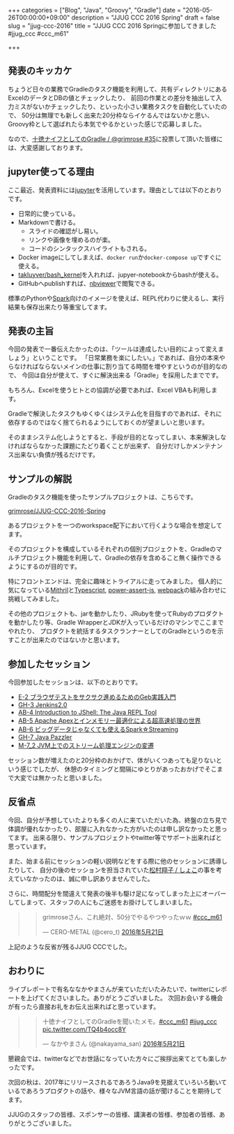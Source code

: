+++
categories = ["Blog", "Java", "Groovy", "Gradle"]
date = "2016-05-26T00:00:00+09:00"
description = "JJUG CCC 2016 Spring"
draft = false
slug = "jjug-ccc-2016"
title = "JJUG CCC 2016 Springに参加してきました #jjug_ccc #ccc_m61"

+++

## 発表のキッカケ

ちょうど日々の業務でGradleのタスク機能を利用して、共有ディレクトリにあるExcelのデータとDBの値とチェックしたり、
前回の作業との差分を抽出して入力ミスがないかチェックしたり、といった小さい業務タスクを自動化していたので、
50分は無理でも新しく出来た20分枠ならイケるんではないかと思い、
Groovy枠として選ばれたら本気でやるかといった感じで応募しました。

なので、[十徳ナイフとしてのGradle / @grimrose #35](https://github.com/jjug-ccc/call-for-paper-2016spring/issues/35)に投票して頂いた皆様には、大変感謝しております。

## jupyter使ってる理由

ここ最近、発表資料には[jupyter](http://jupyter.org/)を活用しています。理由としては以下のとおりです。

* 日常的に使っている。
* Markdownで書ける。
    * スライドの確認がし易い。
    * リンクや画像を埋めるのが楽。
    * コードのシンタックスハイライトもされる。
* Docker imageにしてしまえば、`docker run`か`docker-compose up`ですぐに使える。
* [takluyver/bash_kernel](https://github.com/takluyver/bash_kernel)を入れれば、jupyer-notebookからbashが使える。
* GitHubへpublishすれば、[nbviewer](https://nbviewer.jupyter.org/)で閲覧できる。

標準のPythonや[Spark](https://github.com/jupyter/docker-stacks)向けのイメージを使えば、REPL代わりに使えるし、実行結果も保存出来たり等重宝してます。

## 発表の主旨

今回の発表で一番伝えたかったのは、「ツールは達成したい目的によって変えましょう」ということです。
「日常業務を楽にしたい。」であれば、自分の本来やらなければならないメインの仕事に割り当てる時間を増やすというのが目的なので、
今回は自分が使えて、すぐに解決出来る「Gradle」を採用したまでです。

もちろん、Excelを使うヒトとの協調が必要であれば、Excel VBAも利用します。

Gradleで解決したタスクもゆくゆくはシステム化を目指すのであれば、それに依存するのではなく捨てられるようにしておくのが望ましいと思います。

そのままシステム化しようとすると、手段が目的となってしまい、本来解決しなければならなかった課題にたどり着くことが出来ず、
自分だけしかメンテナンス出来ない負債が残るだけです。


## サンプルの解説

Gradleのタスク機能を使ったサンプルプロジェクトは、こちらです。

[grimrose/JJUG-CCC-2016-Spring](https://github.com/grimrose/JJUG-CCC-2016-Spring)

あるプロジェクトを一つのworkspace配下において行くような場合を想定してます。
 
そのプロジェクトを構成しているそれぞれの個別プロジェクトを、Gradleのマルチプロジェクト機能を利用して、Gradleの依存を含めること無く操作できるようにするのが目的です。

特にフロントエンドは、完全に趣味とトライアルに走ってみました。
個人的に気になっている[Mithril](http://mithril.js.org/)と[Typescript](https://www.typescriptlang.org/), 
[power-assert-js](https://github.com/power-assert-js/power-assert), [webpack](https://webpack.github.io/)の組み合わせに挑戦してみました。

その他のプロジェクトも、jarを動かしたり、JRubyを使ってRubyのプロダクトを動かしたり等、Gradle WrapperとJDKが入っているだけのマシンでここまでやれたり、
プロダクトを統括するタスクランナーとしてのGradleというのを示すことが出来たのではないかと思います。

## 参加したセッション

今回参加したセッションは、以下のとおりです。

* [E-2 ブラウザテストをサクサク進めるためのGeb実践入門](http://www.java-users.jp/?page_id=2396#E-2)
* [GH-3 Jenkins2.0](http://www.java-users.jp/?page_id=2396#GH-3)
* [AB-4 Introduction to JShell: The Java REPL Tool](http://www.java-users.jp/?page_id=2396#AB-4)
* [AB-5 Apache Apexとインメモリー最適化による超高速処理の世界](http://www.java-users.jp/?page_id=2396#AB-5)
* [AB-6 ビッグデータじゃなくても使えるSpark☆Streaming](http://www.java-users.jp/?page_id=2396#AB-6)
* [GH-7 Java Pazzler](http://www.java-users.jp/?page_id=2396#GH-7)
* [M-7_2 JVM上でのストリーム処理エンジンの変遷](http://www.java-users.jp/?page_id=2396#M-7_2)

セッション数が増えたのと20分枠のおかげで、体がいくつあっても足りないという感じでしたが、
休憩のタイミングと間隔にゆとりがあったおかげでそこまで大変では無かったと思いました。

## 反省点

今回、自分が予想していたよりも多くの人に来ていただいた為、終盤の立ち見で体調が優れなかったり、部屋に入れなかった方がいたのは申し訳なかったと思ってます。
出来る限り、サンプルプロジェクトやtwitter等でサポート出来ればと思っています。

また、始まる前にセッションの軽い説明などをする際に他のセッションに誘導したりして、
自分の後のセッションを担当されていた[松村翔子 / しょこ](http://www.java-users.jp/?page_id=2396#M-6_2)の事を考えていなかったのは、誠に申し訳ありませんでした。

さらに、時間配分を間違えて発表の後半も駆け足になってしまった上にオーバーしてしまって、スタッフの人にもご迷惑をお掛けしてしまいました。

> <blockquote class="twitter-tweet" data-lang="ja"><p lang="ja" dir="ltr">grimroseさん、これ絶対、50分でやるやつやったｗｗ <a href="https://twitter.com/hashtag/ccc_m61?src=hash">#ccc_m61</a></p>&mdash; CERO-METAL (@cero_t) <a href="https://twitter.com/cero_t/status/733934673789739008">2016年5月21日</a></blockquote> <script async src="//platform.twitter.com/widgets.js" charset="utf-8"></script>

上記のような反省が残るJJUG CCCでした。

## おわりに

ライブレポートで有名ななかやまさんが来ていただいたみたいで、twitterにレポートを上げてくださいました。ありがとうございました。
次回お会いする機会が有ったら直接お礼をお伝え出来ればと思っています。

> <blockquote class="twitter-tweet" data-lang="ja"><p lang="ja" dir="ltr">十徳ナイフとしてのGradleを聞いたメモ。<a href="https://twitter.com/hashtag/ccc_m61?src=hash">#ccc_m61</a> <a href="https://twitter.com/hashtag/jjug_ccc?src=hash">#jjug_ccc</a> <a href="https://t.co/TQ4b4occ8Y">pic.twitter.com/TQ4b4occ8Y</a></p>&mdash; なかやまさん (@nakayama_san) <a href="https://twitter.com/nakayama_san/status/733936982162710528">2016年5月21日</a></blockquote> <script async src="//platform.twitter.com/widgets.js" charset="utf-8"></script>

懇親会では、twitterなどでお世話になっていた方々にご挨拶出来てとても楽しかったです。

次回の秋は、2017年にリリースされるであろうJava9を見据えていろいろ動いているであろうプロダクトの話や、様々なJVM言語の話が聞けることを期待してます。

JJUGのスタッフの皆様、スポンサーの皆様、講演者の皆様、参加者の皆様、ありがとうございました。
